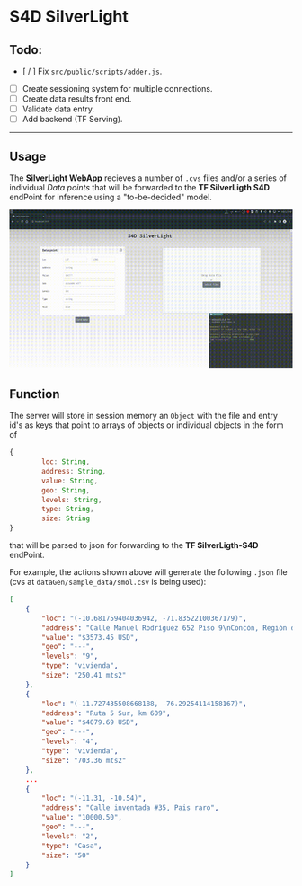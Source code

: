 # S4D SilverLight

## Todo:
- [ / ] Fix `src/public/scripts/adder.js`.
- [ ] Create sessioning system for multiple connections.
- [ ] Create data results front end.
- [ ] Validate data entry.
- [ ] Add backend (TF Serving).

---

## Usage

The **SilverLight WebApp** recieves a number of `.cvs` files and/or a series of individual *Data points* that will be forwarded to the **TF SilverLigth S4D** endPoint for inference using a "to-be-decided" model.

![](assets/img/usage.gif)

## Function

The server will store in session memory an `Object` with the file and entry id's as keys that point to arrays of objects or individual objects in the form of 

```js
{
        loc: String,
        address: String,
        value: String,
        geo: String,
        levels: String,
        type: String,
        size: String
}
```
that will be parsed to json for forwarding to the **TF SilverLigth-S4D** endPoint. 

For example, the actions shown above will generate the following `.json` file (cvs at `dataGen/sample_data/smol.csv` is being used):

```json
[
    {
        "loc": "(-10.681759404036942, -71.83522100367179)",
        "address": "Calle Manuel Rodríguez 652 Piso 9\nConcón, Región de Valparaíso",
        "value": "$3573.45 USD",
        "geo": "---",
        "levels": "9",
        "type": "vivienda",
        "size": "250.41 mts2"
    },
    {
        "loc": "(-11.727435508668188, -76.29254114158167)",
        "address": "Ruta 5 Sur, km 609",
        "value": "$4079.69 USD",
        "geo": "---",
        "levels": "4",
        "type": "vivienda",
        "size": "703.36 mts2"
    },
    ...
    {
        "loc": "(-11.31, -10.54)",
        "address": "Calle inventada #35, Pais raro",
        "value": "10000.50",
        "geo": "---",
        "levels": "2",
        "type": "Casa",
        "size": "50"
    }
]
```


